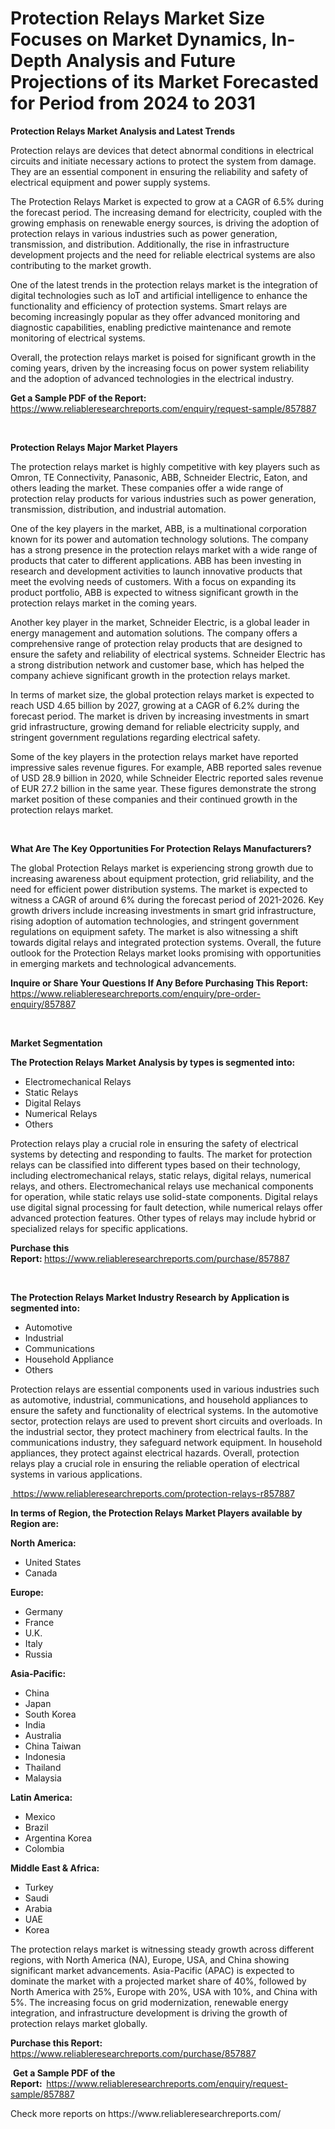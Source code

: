 <p><h1>Protection Relays Market Size Focuses on Market Dynamics, In-Depth Analysis and Future Projections of its Market Forecasted for Period from 2024 to 2031</h1></p><p><strong>Protection Relays Market Analysis and Latest Trends</strong></p>
<p><p>Protection relays are devices that detect abnormal conditions in electrical circuits and initiate necessary actions to protect the system from damage. They are an essential component in ensuring the reliability and safety of electrical equipment and power supply systems.</p><p>The Protection Relays Market is expected to grow at a CAGR of 6.5% during the forecast period. The increasing demand for electricity, coupled with the growing emphasis on renewable energy sources, is driving the adoption of protection relays in various industries such as power generation, transmission, and distribution. Additionally, the rise in infrastructure development projects and the need for reliable electrical systems are also contributing to the market growth.</p><p>One of the latest trends in the protection relays market is the integration of digital technologies such as IoT and artificial intelligence to enhance the functionality and efficiency of protection systems. Smart relays are becoming increasingly popular as they offer advanced monitoring and diagnostic capabilities, enabling predictive maintenance and remote monitoring of electrical systems.</p><p>Overall, the protection relays market is poised for significant growth in the coming years, driven by the increasing focus on power system reliability and the adoption of advanced technologies in the electrical industry.</p></p>
<p><strong>Get a Sample PDF of the Report:&nbsp;</strong> <a href="https://www.reliableresearchreports.com/enquiry/request-sample/857887">https://www.reliableresearchreports.com/enquiry/request-sample/857887</a></p>
<p>&nbsp;</p>
<p><strong>Protection Relays Major Market Players</strong></p>
<p><p>The protection relays market is highly competitive with key players such as Omron, TE Connectivity, Panasonic, ABB, Schneider Electric, Eaton, and others leading the market. These companies offer a wide range of protection relay products for various industries such as power generation, transmission, distribution, and industrial automation.</p><p>One of the key players in the market, ABB, is a multinational corporation known for its power and automation technology solutions. The company has a strong presence in the protection relays market with a wide range of products that cater to different applications. ABB has been investing in research and development activities to launch innovative products that meet the evolving needs of customers. With a focus on expanding its product portfolio, ABB is expected to witness significant growth in the protection relays market in the coming years.</p><p>Another key player in the market, Schneider Electric, is a global leader in energy management and automation solutions. The company offers a comprehensive range of protection relay products that are designed to ensure the safety and reliability of electrical systems. Schneider Electric has a strong distribution network and customer base, which has helped the company achieve significant growth in the protection relays market.</p><p>In terms of market size, the global protection relays market is expected to reach USD 4.65 billion by 2027, growing at a CAGR of 6.2% during the forecast period. The market is driven by increasing investments in smart grid infrastructure, growing demand for reliable electricity supply, and stringent government regulations regarding electrical safety.</p><p>Some of the key players in the protection relays market have reported impressive sales revenue figures. For example, ABB reported sales revenue of USD 28.9 billion in 2020, while Schneider Electric reported sales revenue of EUR 27.2 billion in the same year. These figures demonstrate the strong market position of these companies and their continued growth in the protection relays market.</p></p>
<p>&nbsp;</p>
<p><strong>What Are The Key Opportunities For Protection Relays Manufacturers?</strong></p>
<p><p>The global Protection Relays market is experiencing strong growth due to increasing awareness about equipment protection, grid reliability, and the need for efficient power distribution systems. The market is expected to witness a CAGR of around 6% during the forecast period of 2021-2026. Key growth drivers include increasing investments in smart grid infrastructure, rising adoption of automation technologies, and stringent government regulations on equipment safety. The market is also witnessing a shift towards digital relays and integrated protection systems. Overall, the future outlook for the Protection Relays market looks promising with opportunities in emerging markets and technological advancements.</p></p>
<p><strong>Inquire or Share Your Questions If Any Before Purchasing This Report:</strong> <a href="https://www.reliableresearchreports.com/enquiry/pre-order-enquiry/857887">https://www.reliableresearchreports.com/enquiry/pre-order-enquiry/857887</a></p>
<p>&nbsp;</p>
<p><strong>Market Segmentation</strong></p>
<p><strong>The Protection Relays Market Analysis by types is segmented into:</strong></p>
<p><ul><li>Electromechanical Relays</li><li>Static Relays</li><li>Digital Relays</li><li>Numerical Relays</li><li>Others</li></ul></p>
<p><p>Protection relays play a crucial role in ensuring the safety of electrical systems by detecting and responding to faults. The market for protection relays can be classified into different types based on their technology, including electromechanical relays, static relays, digital relays, numerical relays, and others. Electromechanical relays use mechanical components for operation, while static relays use solid-state components. Digital relays use digital signal processing for fault detection, while numerical relays offer advanced protection features. Other types of relays may include hybrid or specialized relays for specific applications.</p></p>
<p><strong>Purchase this Report:&nbsp;</strong><a href="https://www.reliableresearchreports.com/purchase/857887">https://www.reliableresearchreports.com/purchase/857887</a></p>
<p>&nbsp;</p>
<p><strong>The Protection Relays Market Industry Research by Application is segmented into:</strong></p>
<p><ul><li>Automotive</li><li>Industrial</li><li>Communications</li><li>Household Appliance</li><li>Others</li></ul></p>
<p><p>Protection relays are essential components used in various industries such as automotive, industrial, communications, and household appliances to ensure the safety and functionality of electrical systems. In the automotive sector, protection relays are used to prevent short circuits and overloads. In the industrial sector, they protect machinery from electrical faults. In the communications industry, they safeguard network equipment. In household appliances, they protect against electrical hazards. Overall, protection relays play a crucial role in ensuring the reliable operation of electrical systems in various applications.</p></p>
<p><a href="https://www.reliableresearchreports.com/protection-relays-r857887">&nbsp;https://www.reliableresearchreports.com/protection-relays-r857887</a></p>
<p><strong>In terms of Region, the Protection Relays Market Players available by Region are:</strong></p>
<p>
    <p> <strong> North America: </strong>
        <ul>
            <li>United States</li>
            <li>Canada</li>
        </ul>
        </p> 
    <p> <strong> Europe: </strong>
        <ul>
            <li>Germany</li>
            <li>France</li>
            <li>U.K.</li>
            <li>Italy</li>
            <li>Russia</li>
        </ul>
        </p> 
    <p> <strong> Asia-Pacific: </strong>
        <ul>
            <li>China</li>
            <li>Japan</li>
            <li>South Korea</li>
            <li>India</li>
            <li>Australia</li>
            <li>China Taiwan</li>
            <li>Indonesia</li>
            <li>Thailand</li>
            <li>Malaysia</li>
        </ul>
        </p> 
    <p> <strong> Latin America: </strong>
        <ul>
            <li>Mexico</li>
            <li>Brazil</li>
            <li>Argentina Korea</li>
            <li>Colombia</li>
        </ul>
        </p> 
    <p> <strong> Middle East & Africa: </strong>
        <ul>
            <li>Turkey</li>
            <li>Saudi</li>
            <li>Arabia</li>
            <li>UAE</li>
            <li>Korea</li>
        </ul>
    </p>
    </p>
<p><p>The protection relays market is witnessing steady growth across different regions, with North America (NA), Europe, USA, and China showing significant market advancements. Asia-Pacific (APAC) is expected to dominate the market with a projected market share of 40%, followed by North America with 25%, Europe with 20%, USA with 10%, and China with 5%. The increasing focus on grid modernization, renewable energy integration, and infrastructure development is driving the growth of protection relays market globally.</p></p>
<p><strong>Purchase this Report: </strong><a href="https://www.reliableresearchreports.com/purchase/857887">https://www.reliableresearchreports.com/purchase/857887</a></p>
<p>&nbsp;<strong>Get a Sample PDF of the Report:&nbsp;&nbsp;</strong><a href="https://www.reliableresearchreports.com/enquiry/request-sample/857887">https://www.reliableresearchreports.com/enquiry/request-sample/857887</a></p>
<p><strong></strong></p>
<p>Check more reports on https://www.reliableresearchreports.com/</p>